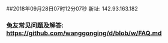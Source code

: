 ##2018年09月28日07时12分07秒 新址: 142.93.163.182
### 兔友常见问题及解答: https://github.com/wanggonging/d/blob/w/FAQ.md
